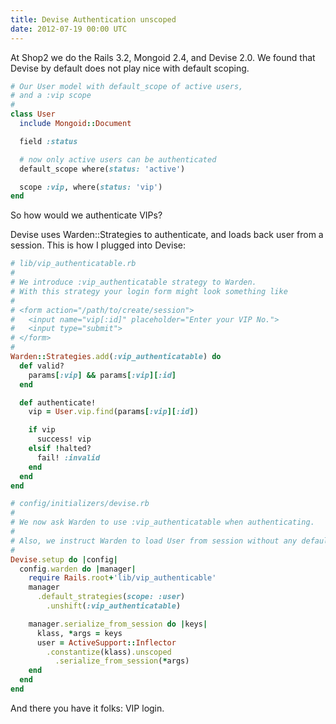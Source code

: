 ```yaml
---
title: Devise Authentication unscoped
date: 2012-07-19 00:00 UTC
---
```



At Shop2 we do the Rails 3.2, Mongoid 2.4, and Devise 2.0. We found that Devise by default does not play nice with default scoping.

```ruby
# Our User model with default_scope of active users,
# and a :vip scope
#
class User
  include Mongoid::Document

  field :status

  # now only active users can be authenticated
  default_scope where(status: 'active')

  scope :vip, where(status: 'vip')
end
```

So how would we authenticate VIPs?

Devise uses Warden::Strategies to authenticate, and loads back user from a session. This is how I plugged into Devise:


```ruby
# lib/vip_authenticatable.rb
#
# We introduce :vip_authenticatable strategy to Warden.
# With this strategy your login form might look something like
#
# <form action="/path/to/create/session">
#   <input name="vip[:id]" placeholder="Enter your VIP No.">
#   <input type="submit">
# </form>
#
Warden::Strategies.add(:vip_authenticatable) do
  def valid?
    params[:vip] && params[:vip][:id]
  end

  def authenticate!
    vip = User.vip.find(params[:vip][:id])

    if vip
      success! vip
    elsif !halted?
      fail! :invalid
    end
  end
end

# config/initializers/devise.rb
#
# We now ask Warden to use :vip_authenticatable when authenticating.
#
# Also, we instruct Warden to load User from session without any default scoping.
#
Devise.setup do |config|
  config.warden do |manager|
    require Rails.root+'lib/vip_authenticable'
    manager
      .default_strategies(scope: :user)
        .unshift(:vip_authenticatable)

    manager.serialize_from_session do |keys|
      klass, *args = keys
      user = ActiveSupport::Inflector
        .constantize(klass).unscoped
          .serialize_from_session(*args)
    end
  end
end
```

And there you have it folks: VIP login.
